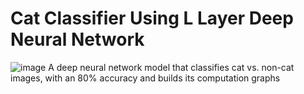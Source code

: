 # Cat Classifier Using L Layer Deep Neural Network
![image](https://user-images.githubusercontent.com/44942105/85947240-6c191600-b95a-11ea-8c46-400207a3eb77.png)
A deep neural network model that classifies cat vs. non-cat images, with an 80% accuracy and builds its computation graphs
